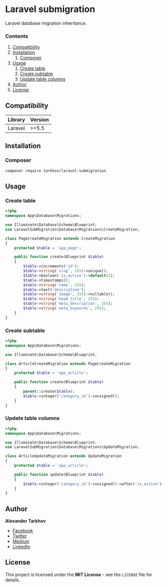 # Laravel submigration

Laravel database migration inheritance.

### Contents

1. [Compatibility](#compatibility)
2. [Installation](#installation)
   1. [Composer](#composer)
3. [Usage](#usage)
   1. [Create table](#create-table)
   2. [Create subtable](#create-subtable)
   2. [Update table columns](#update-table-columns)
4. [Author](#author)
5. [License](#license)

## Compatibility

Library | Version
------- | -------
Laravel | >=5.5

## Installation

### Composer

```bash
composer require tarkhov/laravel-submigration
```

## Usage

### Create table

```php
<?php
namespace App\Database\Migrations;

use Illuminate\Database\Schema\Blueprint;
use LaravelSubMigration\Database\Migrations\CreateMigration;

class PageCreateMigration extends CreateMigration
{
    protected $table = 'app_page';

    public function create(Blueprint $table)
    {
        $table->increments('id');
        $table->string('slug', 255)->unique();
        $table->boolean('is_active')->default(1);
        $table->timestamps();
        $table->string('name', 255);
        $table->text('description');
        $table->string('image', 255)->nullable();
        $table->string('head_title', 255);
        $table->string('meta_description', 255);
        $table->string('meta_keywords', 255);
    }
}
```

### Create subtable

```php
<?php
namespace App\Database\Migrations;

use Illuminate\Database\Schema\Blueprint;

class ArticleCreateMigration extends PageCreateMigration 
{
    protected $table = 'app_article';

    public function create(Blueprint $table)
    {
        parent::create($table);
        $table->integer('category_id')->unsigned();
    }
}
```

### Update table columns

```php
<?php
namespace App\Database\Migrations;

use Illuminate\Database\Schema\Blueprint;
use LaravelSubMigration\Database\Migrations\UpdateMigration;

class ArticleUpdateMigration extends UpdateMigration 
{
    protected $table = 'app_article';

    public function update(Blueprint $table)
    {
        $table->integer('category_id')->unsigned()->after('is_active')->change();
    }
}
```

## Author

**Alexander Tarkhov**

* [Facebook](https://www.facebook.com/alex.tarkhov)
* [Twitter](https://twitter.com/alextarkhov)
* [Medium](https://medium.com/@tarkhov)
* [LinkedIn](https://www.linkedin.com/in/tarkhov/)

## License

This project is licensed under the **MIT License** - see the `LICENSE` file for details.
